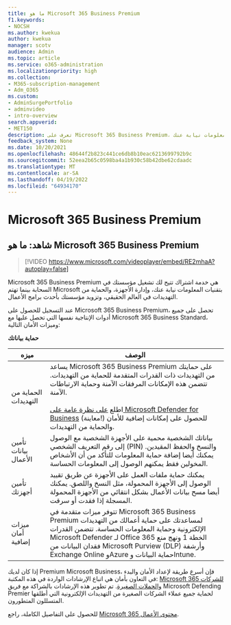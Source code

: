 ```yaml
---
title: ما هو Microsoft 365 Business Premium
f1.keywords:
- NOCSH
ms.author: kwekua
author: kwekua
manager: scotv
audience: Admin
ms.topic: article
ms.service: o365-administration
ms.localizationpriority: high
ms.collection:
- M365-subscription-management
- Adm_O365
ms.custom:
- AdminSurgePortfolio
- adminvideo
- intro-overview
search.appverid:
- MET150
description: تعرف على Microsoft 365 Business Premium، وهي خدمة اشتراك تهتم بجزء تكنولوجيا المعلومات نيابة عنك.
feedback_system: None
ms.date: 10/20/2021
ms.openlocfilehash: 48644f2b823c441ce6db8b10eac6213699792b9c
ms.sourcegitcommit: 52eea2b65c0598ba4a1b930c58b42dbe62cdaadc
ms.translationtype: MT
ms.contentlocale: ar-SA
ms.lasthandoff: 04/19/2022
ms.locfileid: "64934170"
---
```

# <a name="microsoft-365-business-premium"></a>Microsoft 365 Business Premium

## <a name="watch-what-is-microsoft-365-business-premium"></a>شاهد: ما هو Microsoft 365 Business Premium

> [!VIDEO https://www.microsoft.com/videoplayer/embed/RE2mhaA?autoplay=false]

Microsoft 365 Business Premium هي خدمة اشتراك تتيح لك تشغيل مؤسستك في السحابة بينما تهتم Microsoft بتقنيات المعلومات نيابة عنك، وإدارة الأجهزة، والحماية من التهديدات في العالم الحقيقي، وتزويد مؤسستك بأحدث برامج الأعمال.

عند التسجيل للحصول على Microsoft 365 Business Premium، تحصل على جميع أدوات الإنتاجية نفسها التي تحصل عليها مع Microsoft 365 Business Standard، وميزات الأمان التالية:

**حماية بياناتك**


|ميزه|الوصف|
| --- | --- |
| الحماية من التهديدات | يساعد Microsoft 365 Business Premium على حمايتك من التهديدات ذات القدرات المتقدمة للحماية من التهديدات. تتضمن هذه الإمكانات المرفقات الآمنة وحماية الارتباطات الآمنة. <br/><br/>اطلع [على نظرة عامة على Microsoft Defender for Business](../../security/defender-business/mdb-overview.md) (معاينة!) للحصول على إمكانات إضافية للأمان والحماية من التهديدات. |
| تأمين بيانات الأعمال | بياناتك الشخصية محمية على الأجهزة الشخصية مع الوصول إلى رقم التعريف الشخصي (PIN) والنسخ والحفظ المقيدين. يمكنك أيضا إضافة حماية المعلومات للتأكد من أن الأشخاص المخولين فقط يمكنهم الوصول إلى المعلومات الحساسة. |
| تأمين أجهزتك | يمكنك حماية ملفات العمل على الأجهزة عن طريق تقييد الوصول إلى الأجهزة المحمولة، مثل النسخ واللصق. يمكنك أيضا مسح بيانات الأعمال بشكل انتقائي من الأجهزة المحمولة المسجلة إذا فقدت أو سرقت. |
| ميزات أمان إضافية | تتوفر ميزات متقدمة في Microsoft 365 Business Premium لمساعدتك على حماية أعمالك من التهديدات الإلكترونية وحماية المعلومات الحساسة. تتضمن القدرات Microsoft Defender لـ Office 365 الخطة 1 ونهج منع فقدان البيانات من Microsoft Purview (DLP) وأرشفة Exchange Online وAzure حماية البيانات وIntune. |

إذا كان لديك Premium Microsoft Business، فإن أسرع طريقة لإعداد الأمان والبدء في التعاون بأمان هي اتباع الإرشادات الواردة في هذه المكتبة: [Microsoft 365 للشركات والحملات الصغيرة](../../business-premium/index.md). تم تطوير هذه الإرشادات بالشراكة مع فريق Microsoft Defending Premier لحماية جميع عملاء الشركات الصغيرة من التهديدات الإلكترونية التي أطلقها المتسللون المتطورون. 

للحصول على التفاصيل الكاملة، راجع [Microsoft 365 محتوى الأعمال](../../admin/index.yml).
